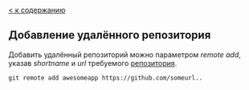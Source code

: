 [< к содержанию](./readme.md)

## Добавление удалённого репозитория

Добавить удалённый репозиторий можно параметром *remote add*, указав *shortname* и *url* требуемого [репозитория](./definitions2.md).

```bash=
git remote add awesomeapp https://github.com/someurl..
```
